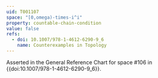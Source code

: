 ```yaml
---
uid: T001107
space: "[0,omega)-times-i^i"
property: countable-chain-condition
value: false
refs:
  - doi: 10.1007/978-1-4612-6290-9_6
    name: Counterexamples in Topology
---
```

Asserted in the General Reference Chart for space #106 in
{{doi:10.1007/978-1-4612-6290-9_6}}.
